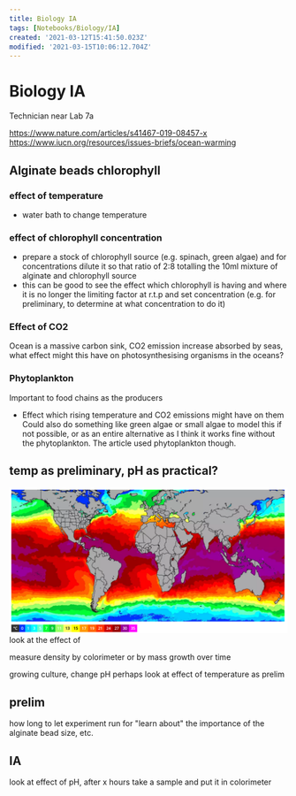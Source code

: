 ```yaml
---
title: Biology IA
tags: [Notebooks/Biology/IA]
created: '2021-03-12T15:41:50.023Z'
modified: '2021-03-15T10:06:12.704Z'
---
```


# Biology IA
Technician near Lab 7a

https://www.nature.com/articles/s41467-019-08457-x
https://www.iucn.org/resources/issues-briefs/ocean-warming

## Alginate beads chlorophyll
### effect of temperature
- water bath to change temperature
### effect of chlorophyll concentration
- prepare a stock of chlorophyll source (e.g. spinach, green algae) and for concentrations dilute it so that ratio of 2:8 totalling the 10ml mixture of alginate and chlorophyll source
- this can be good to see the effect which chlorophyll is having and where it is no longer the limiting factor at r.t.p and set concentration (e.g. for preliminary, to determine at what concentration to do it)
### Effect of CO2
Ocean is a massive carbon sink, CO2 emission increase absorbed by seas, what effect might this have on photosynthesising organisms in the oceans?
### Phytoplankton
Important to food chains as the producers
- Effect which rising temperature and CO2 emissions might have on them
Could also do something like green algae or small algae to model this if not possible, or as an entire alternative as I think it works fine without the phytoplankton. The article used phytoplankton though.

## temp as preliminary, pH as practical?
![temp](../attachments/tempsea.png)
look at the effect of 



measure density by colorimeter or by mass
growth over time

growing culture, change pH
perhaps look at effect of temperature as prelim



## prelim
how long to let experiment run for
"learn about" the importance of the alginate bead size, etc.

## IA
look at effect of pH, after x hours take a sample and put it in colorimeter





